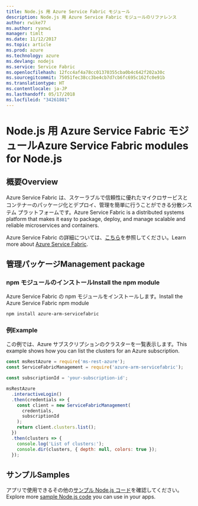 ```yaml
---
title: Node.js 用 Azure Service Fabric モジュール
description: Node.js 用 Azure Service Fabric モジュールのリファレンス
author: rwike77
ms.author: ryanwi
manager: timlt
ms.date: 11/12/2017
ms.topic: article
ms.prod: azure
ms.technology: azure
ms.devlang: nodejs
ms.service: Service Fabric
ms.openlocfilehash: 12fcc4af4a78cc01370355cba0b4c642f202a30c
ms.sourcegitcommit: 75051fec38cc3be4cb7d7cb6fc695c162fc0e91b
ms.translationtype: HT
ms.contentlocale: ja-JP
ms.lasthandoff: 05/17/2018
ms.locfileid: "34261881"
---
```

# <a name="azure-service-fabric-modules-for-nodejs"></a><span data-ttu-id="7a93f-103">Node.js 用 Azure Service Fabric モジュール</span><span class="sxs-lookup"><span data-stu-id="7a93f-103">Azure Service Fabric modules for Node.js</span></span>

## <a name="overview"></a><span data-ttu-id="7a93f-104">概要</span><span class="sxs-lookup"><span data-stu-id="7a93f-104">Overview</span></span>

<span data-ttu-id="7a93f-105">Azure Service Fabric は、スケーラブルで信頼性に優れたマイクロサービスとコンテナーのパッケージ化とデプロイ、管理を簡単に行うことができる分散システム プラットフォームです。</span><span class="sxs-lookup"><span data-stu-id="7a93f-105">Azure Service Fabric is a distributed systems platform that makes it easy to package, deploy, and manage scalable and reliable microservices and containers.</span></span>

<span data-ttu-id="7a93f-106">Azure Service Fabric の詳細については、[こちら](https://docs.microsoft.com/azure/service-fabric/service-fabric-overview)を参照してください。</span><span class="sxs-lookup"><span data-stu-id="7a93f-106">Learn more about [Azure Service Fabric](https://docs.microsoft.com/azure/service-fabric/service-fabric-overview).</span></span>

## <a name="management-package"></a><span data-ttu-id="7a93f-107">管理パッケージ</span><span class="sxs-lookup"><span data-stu-id="7a93f-107">Management package</span></span>

### <a name="install-the-npm-module"></a><span data-ttu-id="7a93f-108">npm モジュールのインストール</span><span class="sxs-lookup"><span data-stu-id="7a93f-108">Install the npm module</span></span>

<span data-ttu-id="7a93f-109">Azure Service Fabric の npm モジュールをインストールします。</span><span class="sxs-lookup"><span data-stu-id="7a93f-109">Install the Azure Service Fabric npm module</span></span>

```bash
npm install azure-arm-servicefabric
```

### <a name="example"></a><span data-ttu-id="7a93f-110">例</span><span class="sxs-lookup"><span data-stu-id="7a93f-110">Example</span></span>

<span data-ttu-id="7a93f-111">この例では、Azure サブスクリプションのクラスターを一覧表示します。</span><span class="sxs-lookup"><span data-stu-id="7a93f-111">This example shows how you can list the clusters for an Azure subscription.</span></span>

```javascript
const msRestAzure = require('ms-rest-azure');
const ServiceFabricManagement = require('azure-arm-servicefabric');

const subscriptionId = 'your-subscription-id';

msRestAzure
  .interactiveLogin()
  .then(credentials => {
    const client = new ServiceFabricManagement(
      credentials,
      subscriptionId
    );
    return client.clusters.list();
  })
  .then(clusters => {
    console.log('List of clusters:');
    console.dir(clusters, { depth: null, colors: true });
  });
```

## <a name="samples"></a><span data-ttu-id="7a93f-112">サンプル</span><span class="sxs-lookup"><span data-stu-id="7a93f-112">Samples</span></span>

<span data-ttu-id="7a93f-113">アプリで使用できるその他の[サンプル Node.js コード](https://azure.microsoft.com/resources/samples/?platform=nodejs)を確認してください。</span><span class="sxs-lookup"><span data-stu-id="7a93f-113">Explore more [sample Node.js code](https://azure.microsoft.com/resources/samples/?platform=nodejs) you can use in your apps.</span></span>
